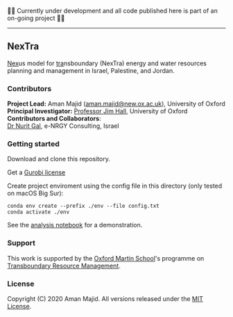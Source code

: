 🚨🚧 Currently under development and all code published here is part of an on-going project 🚧🚨

---

## NexTra
<ins>Nex</ins>us model for <ins>tra</ins>nsboundary (NexTra) energy and water resources planning and management in Israel, Palestine, and Jordan.

### Contributors
**Project Lead:** Aman Majid (aman.majid@new.ox.ac.uk), University of Oxford <br>
**Principal Investigator:** [Professor Jim Hall](https://www.eci.ox.ac.uk/people/jhall.html), University of Oxford <br>
**Contributors and Collaborators**: <br>
[Dr Nurit Gal](https://nurit105.wixsite.com/website), e-NRGY Consulting, Israel <br>

### Getting started
Download and clone this repository.

Get a [Gurobi license](https://www.gurobi.com/downloads/)

Create project enviroment using the config file in this directory (only tested on macOS Big Sur):

    conda env create --prefix ./env --file config.txt
    conda activate ./env

See the [analysis notebook](https://github.com/amanmajid/nextra/blob/main/analysis/icae-results.ipynb) for a demonstration.

### Support
This work is supported by the [Oxford Martin School](https://www.oxfordmartin.ox.ac.uk/)'s programme on [Transboundary Resource Management](https://www.oxfordmartin.ox.ac.uk/transboundary-resource-management/).

### License
Copyright (C) 2020 Aman Majid. All versions released under the [MIT License](https://opensource.org/licenses/MIT).
